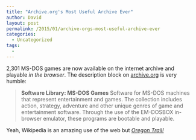 ```yaml
---
title: "Archive.org's Most Useful Archive Ever"
author: David
layout: post
permalink: /2015/01/archive-orgs-most-useful-archive-ever
categories:
  - Uncategorized
tags:
  -
---
```


2,301 MS-DOS games are now available on the internet archive and playable _in the browser_. The description block on [archive.org](https://archive.org/details/softwarelibrary_msdos_games/v2) is very humble:

> **Software Library: MS-DOS Games**
> Software for MS-DOS machines that represent entertainment and games. The collection includes action, strategy, adventure and other unique genres of game and entertainment software. Through the use of the EM-DOSBOX in-browser emulator, these programs are bootable and playable.

Yeah, Wikipedia is an amazing use of the web but _[Oregon Trail!](https://archive.org/details/msdos_Oregon_Trail_The_1990)_

